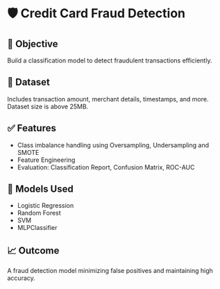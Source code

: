 # 🛡️ Credit Card Fraud Detection

## 📌 Objective
Build a classification model to detect fraudulent transactions efficiently.

## 📁 Dataset
Includes transaction amount, merchant details, timestamps, and more.
Dataset size is above 25MB.

## ✅ Features
- Class imbalance handling using Oversampling, Undersampling and SMOTE
- Feature Engineering
- Evaluation: Classification Report, Confusion Matrix, ROC-AUC

## 🧪 Models Used
- Logistic Regression
- Random Forest
- SVM
- MLPClassifier

## 📈 Outcome
A fraud detection model minimizing false positives and maintaining high accuracy.
